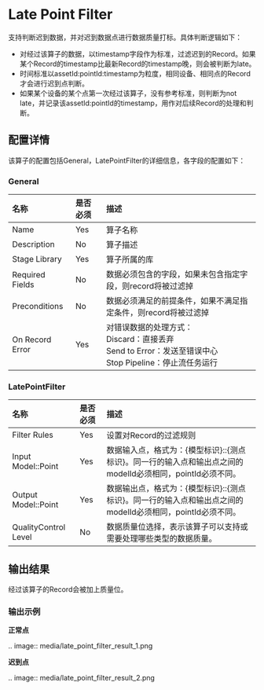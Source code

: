 # Late Point Filter

支持判断迟到数据，并对迟到数据点进行数据质量打标。具体判断逻辑如下：

- 对经过该算子的数据，以timestamp字段作为标准，过滤迟到的Record。如果某个Record的timestamp比最新Record的timestamp晚，则会被判断为late。
- 时间标准以assetId:pointId:timestamp为粒度，相同设备、相同点的Record才会进行迟到点判断。
- 如果某个设备的某个点第一次经过该算子，没有参考标准，则判断为not late，并记录该assetId:pointId的timestamp，用作对后续Record的处理和判断。



## 配置详情

该算子的配置包括General，LatePointFilter的详细信息，各字段的配置如下：

### General

| 名称            | 是否必须 | 描述                                                         |
| :-------------- | :------- | :----------------------------------------------------------- |
| Name            | Yes      | 算子名称                                                     |
| Description     | No       | 算子描述                                                     |
| Stage Library   | Yes      | 算子所属的库                                                 |
| Required Fields | No       | 数据必须包含的字段，如果未包含指定字段，则record将被过滤掉   |
| Preconditions   | No       | 数据必须满足的前提条件，如果不满足指定条件，则record将被过滤掉 |
| On Record Error | Yes      | 对错误数据的处理方式：<br/>Discard：直接丢弃 <br/>Send to Error：发送至错误中心 <br/>Stop Pipeline：停止流任务运行 |

### LatePointFilter

| 名称                 | 是否必须 | 描述                                                         |
| :------------------- | :------- | :----------------------------------------------------------- |
| Filter Rules         | Yes      | 设置对Record的过滤规则                                       |
| Input Model::Point   | Yes      | 数据输入点，格式为：{模型标识}::{测点标识}。同一行的输入点和输出点之间的modelId必须相同，pointId必须不同。 |
| Output Model::Point  | Yes      | 数据输出点，格式为：{模型标识}::{测点标识}。同一行的输入点和输出点之间的modelId必须相同，pointId必须不同。 |
| QualityControl Level | No       | 数据质量位选择，表示该算子可以支持或需要处理哪些类型的数据质量。 |



## 输出结果

经过该算子的Record会被加上质量位。

### 输出示例

**正常点**

.. image:: media/late_point_filter_result_1.png

**迟到点**

.. image:: media/late_point_filter_result_2.png